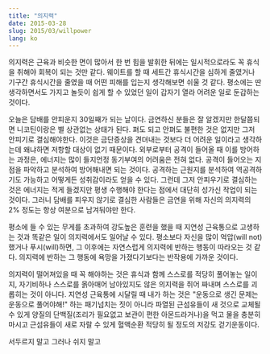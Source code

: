 ```yaml
---
title: "의지력"
date: 2015-03-28
slug: 2015/03/willpower
lang: ko
---
```


의지력은 근육과 비슷한 면이 많아서 한 번 힘을 발휘한 뒤에는 일시적으로라도 꼭 휴식을 취해야 회복이 되는 것만 같다. 웨이트를 할 때 세트간 휴식시간을 심하게 줄였거나 기구간 휴식시간을 줄였을 때 어떤 피해를 입는지 생각해보면 쉬울 것 같다. 평소에는 딴 생각하면서도 가지고 놀듯이 쉽게 할 수 있었던 일이 갑자기 열라 어려운 일로 둔갑하는 것이다.

오늘은 담배를 안피운지 30일째가 되는 날이다. 금연하신 분들은 잘 알겠지만 한달쯤되면 니코틴이랑은 별 상관없는 상태가 된다. 펴도 되고 안펴도 불편한 것은 없지만 그저 안피기로 결심해야한다. 이것은 금단증상을 견뎌내는 것보다 더 어려운 일이라고 생각하는데 왜냐하면 저항할 대상이 없기 때문이다. 외부로부터 공격이 들어올 때 이를 방어하는 과정은, 에너지는 많이 들지언정 동기부여의 어려움은 전혀 없다. 공격이 들어오는 지점을 파악하고 분석하여 방어해내면 되는 것이다. 공격하는 근원지를 분석하여 역공격하기도 가능하고 어떻게든 성취감이라도 얻을 수 있다. 그런데 그저 안피우기로 결심하는 것은 에너지는 적게 들겠지만 평생 수행해야 한다는 점에서 대단히 성가신 작업이 되는 것이다. 그러니 담배를 피우지 않기로 결심한 사람들은 금연을 위해 자신의 의지력의 2% 정도는 항상 여분으로 남겨둬야만 한다.

평소에 들 수 있는 무게를 초과하여 강도높은 훈련을 했을 때 지연성 근육통으로 고생하는 것과 똑같은 일이 의지력에서도 일어날 수 있다. 평소보다 자신을 많이 억압(will not)했거나 푸시(will)하면, 그 이후에는 자연스럽게 의지력에 반하는 행동이 따라오는 것 같다. 의지력에 반하는 그 행동에 욕망을 가졌다기보다는 반작용에 가까운 것이다.

의지력이 떨어져있을 때 꼭 해야하는 것은 휴식과 함께 스스로를 적당히 풀어놓는 일이지, 자기비하나 스스로를 옭아매어 남아있지도 않은 의지력을 쥐어 짜내며 스스로를 괴롭히는 것이 아니다. 지연성 근육통에 시달릴 때 내가 하는 것은 "운동으로 생긴 문제는 운동으로 풀어야해!" 하는 패기넘치는 짓이 아니라 파열된 근섬유들이 새 것으로 교체될 수 있게 양질의 단백질(조리가 필요없고 보관이 편한 아몬드라거나)을 먹고 물을 충분히 마시고 근섬유들이 새로 자랄 수 있게 혈액순환 적당히 될 정도의 저강도 걷기운동이다.

서두르지 말고 그러나 쉬지 말고

